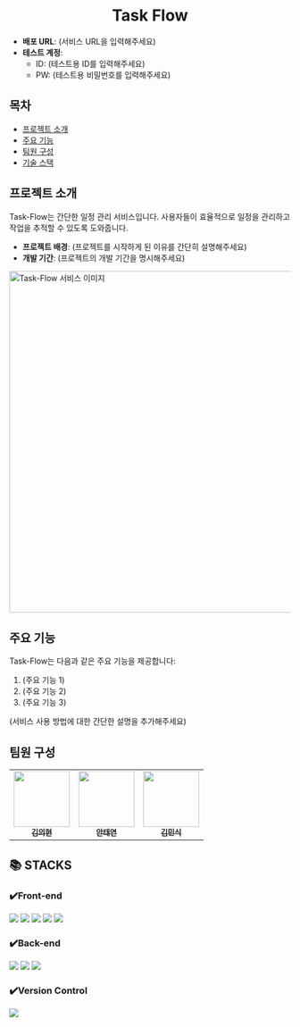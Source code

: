 <h1 align="center">Task Flow</h1>

- **배포 URL**: (서비스 URL을 입력해주세요)
- **테스트 계정**:
  - ID: (테스트용 ID를 입력해주세요)
  - PW: (테스트용 비밀번호를 입력해주세요)

## 목차
- [프로젝트 소개](#프로젝트-소개)
- [주요 기능](#주요-기능)
- [팀원 구성](#팀원-구성)
- [기술 스택](#-stacks)

## 프로젝트 소개
Task-Flow는 간단한 일정 관리 서비스입니다. 사용자들이 효율적으로 일정을 관리하고 작업을 추적할 수 있도록 도와줍니다.

- **프로젝트 배경**: (프로젝트를 시작하게 된 이유를 간단히 설명해주세요)
- **개발 기간**: (프로젝트의 개발 기간을 명시해주세요)

<img width="612" alt="Task-Flow 서비스 이미지" src="https://github.com/user-attachments/assets/1d1590c3-6391-4330-9ed6-64ecd5fb0f81">

## 주요 기능
Task-Flow는 다음과 같은 주요 기능을 제공합니다:
1. (주요 기능 1)
2. (주요 기능 2)
3. (주요 기능 3)

(서비스 사용 방법에 대한 간단한 설명을 추가해주세요)

## 팀원 구성
<table>
  <tbody>
    <tr>
      <td align="center"><a href="https://github.com/kimuihyeon222"><img src="https://avatars.githubusercontent.com/u/57362030?v=4&size=64" width="100px;" alt=""/><br /><sub><b>김의현</b></sub></a><br /></td>
      <td align="center"><a href="https://github.com/xodus8498"><img src="https://avatars.githubusercontent.com/u/30018012?v=4" width="100px;" alt=""/><br /><sub><b>안태연</b></sub></a><br /></td>
      <td align="center"><a href="https://github.com/zmrdltl"><img src="https://avatars.githubusercontent.com/u/22141521?v=4" width="100px;" alt=""/><br /><sub><b>김민식</b></sub></a><br /></td>
    </tr>
  </tbody>
</table>

## 📚 STACKS

### ✔️Front-end
<img src="https://img.shields.io/badge/React-61DAFB?style=for-the-badge&logo=React&logoColor=black"> <img src="https://img.shields.io/badge/TypeScript-3178C6?style=for-the-badge&logo=TypeScript&logoColor=white"> <img src="https://img.shields.io/badge/React Query-FF4154?style=for-the-badge&logo=React Query&logoColor=white"> <img src="https://img.shields.io/badge/Tailwind CSS-38B2AC?style=for-the-badge&logo=Tailwind CSS&logoColor=white"> <img src="https://img.shields.io/badge/Webpack-8DD6F9?style=for-the-badge&logo=Webpack&logoColor=black">

### ✔️Back-end
<img src="https://img.shields.io/badge/Node.js-339933?style=for-the-badge&logo=Node.js&logoColor=white"> <img src="https://img.shields.io/badge/Express-000000?style=for-the-badge&logo=Express&logoColor=white"> <img src="https://img.shields.io/badge/MySQL-4479A1?style=for-the-badge&logo=MySQL&logoColor=white">

### ✔️Version Control
<img src="https://img.shields.io/badge/GitHub-181717?style=for-the-badge&logo=GitHub&logoColor=white">
